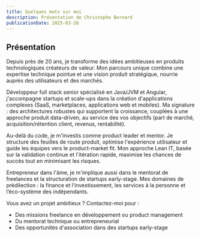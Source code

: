 ```yaml
---
title: Quelques mots sur moi
description: Présentation de Christophe Bernard
publicationDate: 2025-03-26
---
```


## Présentation

Depuis près de 20 ans, je transforme des idées ambitieuses en produits technologiques créateurs de valeur. Mon parcours unique combine une expertise technique pointue et une vision produit stratégique, nourrie auprès des utilisateurs et des marchés.

Développeur full stack senior spécialisé en Java/JVM et Angular, j'accompagne startups et scale-ups dans la création d'applications complexes (SaaS, marketplaces, applications web et mobiles). Ma signature : des architectures robustes qui supportent la croissance, couplées à une approche produit data-driven, au service des vos objectifs (part de marché, acquisition/rétention client, revenus, rentabilité).

Au-delà du code, je m'investis comme product leader et mentor. Je structure des feuilles de route produit, optimise l'expérience utilisateur et guide les équipes vers le product-market fit. Mon approche Lean IT, basée sur la validation continue et l'itération rapide, maximise les chances de succès tout en minimisant les risques.

Entrepreneur dans l'âme, je m'implique aussi dans le mentorat de freelances et la structuration de startups early-stage. Mes domaines de prédilection : la finance et l’investissement, les services à la personne et l’éco-système des indépendants.

Vous avez un projet ambitieux ? Contactez-moi pour :
- Des missions freelance en développement ou product management
- Du mentorat technique ou entrepreneurial
- Des opportunités d'association dans des startups early-stage
